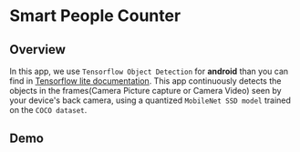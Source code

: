 # Smart People Counter 
## Overview  

In this app, we use `Tensorflow Object Detection`  for **android** than you can find in [Tensorflow lite documentation](https://www.tensorflow.org/lite/models/object_detection/overview).
This  app continuously detects the objects in the frames(Camera Picture capture or Camera Video) seen by your device's back camera, using a quantized `MobileNet SSD model` trained on the `COCO dataset`. 

## Demo




 
